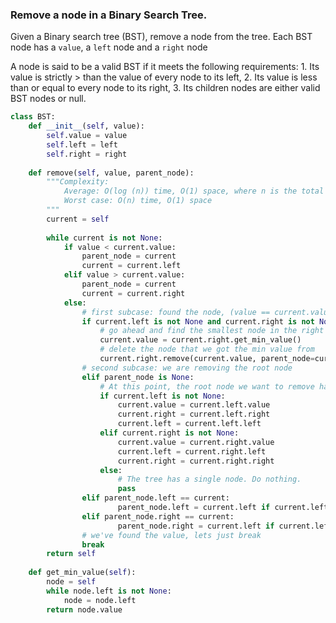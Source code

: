 ### Remove a node in a Binary Search Tree.

Given a Binary search tree (BST), remove a node from the tree.
Each BST node has a `value`, a `left` node and a `right` node

A node is said to be a valid BST if it meets the following requirements:
    1. Its value is strictly > than the value of every node to its left,
    2. Its value is less than or equal to every node to its right,
    3. Its children nodes are either valid BST nodes or null.




```python
class BST:
    def __init__(self, value):
        self.value = value
        self.left = left
        self.right = right
        
    def remove(self, value, parent_node):
        """Complexity:
            Average: O(log (n)) time, O(1) space, where n is the total number of nodes in the tree
            Worst case: O(n) time, O(1) space
        """
        current = self
        
        while current is not None:
            if value < current.value:
                parent_node = current
                current = current.left
            elif value > current.value:
                parent_node = current
                current = current.right
            else:
                # first subcase: found the node, (value == current.value)
                if current.left is not None and current.right is not None:
                    # go ahead and find the smallest node in the right subtree to replace the current node
                    current.value = current.right.get_min_value()
                    # delete the node that we got the min value from
                    current.right.remove(current.value, parent_node=current)
                # second subcase: we are removing the root node
                elif parent_node is None:
                    # At this point, the root node we want to remove has only one branch: left or right.
                    if current.left is not None:
                        current.value = current.left.value
                        current.right = current.left.right
                        current.left = current.left.left
                    elif current.right is not None:
                        current.value = current.right.value
                        current.left = current.right.left
                        current.right = current.right.right
                    else:
                        # The tree has a single node. Do nothing.
                        pass
                elif parent_node.left == current:
                        parent_node.left = current.left if current.left is not None else current.right
                elif parent_node.right == current:
                        parent_node.right = current.left if current.left is not None else current.right
                # we've found the value, lets just break
                break
        return self
    
    def get_min_value(self):
        node = self
        while node.left is not None:
            node = node.left
        return node.value
                

```

